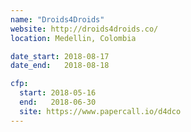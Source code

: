 ```yaml
---
name: "Droids4Droids"
website: http://droids4droids.co/
location: Medellin, Colombia

date_start: 2018-08-17
date_end:   2018-08-18

cfp:
  start: 2018-05-16
  end:   2018-06-30
  site: https://www.papercall.io/d4dco
---
```

